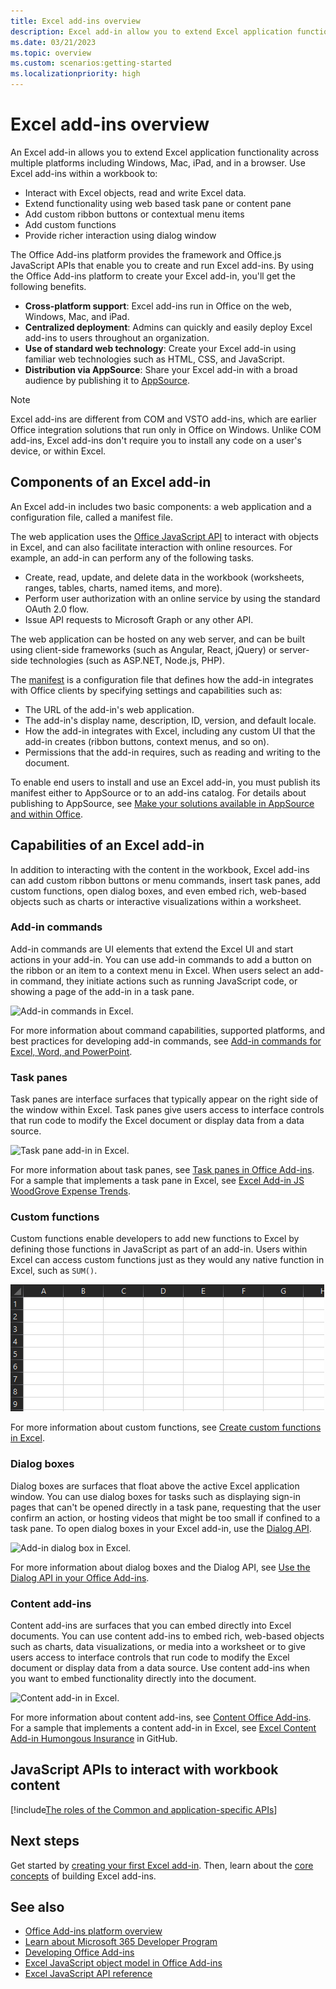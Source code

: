 ```yaml
---
title: Excel add-ins overview
description: Excel add-in allow you to extend Excel application functionality across multiple platforms including Windows, Mac, iPad, and in a browser.
ms.date: 03/21/2023
ms.topic: overview
ms.custom: scenarios:getting-started
ms.localizationpriority: high
---
```



# Excel add-ins overview

An Excel add-in allows you to extend Excel application functionality across multiple platforms including Windows, Mac, iPad, and in a browser. Use Excel add-ins within a workbook to:

- Interact with Excel objects, read and write Excel data.
- Extend functionality using web based task pane or content pane
- Add custom ribbon buttons or contextual menu items
- Add custom functions
- Provide richer interaction using dialog window

The Office Add-ins platform provides the framework and Office.js JavaScript APIs that enable you to create and run Excel add-ins. By using the Office Add-ins platform to create your Excel add-in, you'll get the following benefits.

- **Cross-platform support**: Excel add-ins run in Office on the web, Windows, Mac, and iPad.
- **Centralized deployment**: Admins can quickly and easily deploy Excel add-ins to users throughout an organization.
- **Use of standard web technology**: Create your Excel add-in using familiar web technologies such as HTML, CSS, and JavaScript.
- **Distribution via AppSource**: Share your Excel add-in with a broad audience by publishing it to [AppSource](https://appsource.microsoft.com/marketplace/apps?product=office).

> [!NOTE]
> Excel add-ins are different from COM and VSTO add-ins, which are earlier Office integration solutions that run only in Office on Windows. Unlike COM add-ins, Excel add-ins don't require you to install any code on a user's device, or within Excel.

## Components of an Excel add-in

An Excel add-in includes two basic components: a web application and a configuration file, called a manifest file.

The web application uses the [Office JavaScript API](../reference/javascript-api-for-office.md) to interact with objects in Excel, and can also facilitate interaction with online resources. For example, an add-in can perform any of the following tasks.

- Create, read, update, and delete data in the workbook (worksheets, ranges, tables, charts, named items, and more).
- Perform user authorization with an online service by using the standard OAuth 2.0 flow.
- Issue API requests to Microsoft Graph or any other API.

The web application can be hosted on any web server, and can be built using client-side frameworks (such as Angular, React, jQuery) or server-side technologies (such as ASP.NET, Node.js, PHP).

The [manifest](../develop/add-in-manifests.md) is a configuration file that defines how the add-in integrates with Office clients by specifying settings and capabilities such as:

- The URL of the add-in's web application.
- The add-in's display name, description, ID, version, and default locale.
- How the add-in integrates with Excel, including any custom UI that the add-in creates (ribbon buttons, context menus, and so on).
- Permissions that the add-in requires, such as reading and writing to the document.

To enable end users to install and use an Excel add-in, you must publish its manifest either to AppSource or to an add-ins catalog. For details about publishing to AppSource, see [Make your solutions available in AppSource and within Office](/partner-center/marketplace-offers/submit-to-appsource-via-partner-center).

## Capabilities of an Excel add-in

In addition to interacting with the content in the workbook, Excel add-ins can add custom ribbon buttons or menu commands, insert task panes, add custom functions, open dialog boxes, and even embed rich, web-based objects such as charts or interactive visualizations within a worksheet.

### Add-in commands

Add-in commands are UI elements that extend the Excel UI and start actions in your add-in. You can use add-in commands to add a button on the ribbon or an item to a context menu in Excel. When users select an add-in command, they initiate actions such as running JavaScript code, or showing a page of the add-in in a task pane.

![Add-in commands in Excel.](../images/excel-add-in-commands-script-lab.png)

For more information about command capabilities, supported platforms, and best practices for developing add-in commands, see [Add-in commands for Excel, Word, and PowerPoint](../design/add-in-commands.md).

### Task panes

Task panes are interface surfaces that typically appear on the right side of the window within Excel. Task panes give users access to interface controls that run code to modify the Excel document or display data from a data source.

![Task pane add-in in Excel.](../images/excel-add-in-task-pane-insights.png)

For more information about task panes, see [Task panes in Office Add-ins](../design/task-pane-add-ins.md). For a sample that implements a task pane in Excel, see [Excel Add-in JS WoodGrove Expense Trends](https://github.com/OfficeDev/Excel-Add-in-WoodGrove-Expense-Trends).

### Custom functions

Custom functions enable developers to add new functions to Excel by defining those functions in JavaScript as part of an add-in. Users within Excel can access custom functions just as they would any native function in Excel, such as `SUM()`.

![Animated image showing an end user inserting the MYFUNCTION.SPHEREVOLUME custom function into a cell of an Excel worksheet.](../images/SphereVolumeNew.gif)

For more information about custom functions, see [Create custom functions in Excel](custom-functions-overview.md).

### Dialog boxes

Dialog boxes are surfaces that float above the active Excel application window. You can use dialog boxes for tasks such as displaying sign-in pages that can't be opened directly in a task pane, requesting that the user confirm an action, or hosting videos that might be too small if confined to a task pane. To open dialog boxes in your Excel add-in, use the [Dialog API](/javascript/api/office/office.ui).

![Add-in dialog box in Excel.](../images/excel-add-in-dialog-choose-number.png)

For more information about dialog boxes and the Dialog API, see [Use the Dialog API in your Office Add-ins](../develop/dialog-api-in-office-add-ins.md).

### Content add-ins

Content add-ins are surfaces that you can embed directly into Excel documents. You can use content add-ins to embed rich, web-based objects such as charts, data visualizations, or media into a worksheet or to give users access to interface controls that run code to modify the Excel document or display data from a data source. Use content add-ins when you want to embed functionality directly into the document.

![Content add-in in Excel.](../images/excel-add-in-content-map.png)

For more information about content add-ins, see [Content Office Add-ins](../design/content-add-ins.md). For a sample that implements a content add-in in Excel, see [Excel Content Add-in Humongous Insurance](https://github.com/OfficeDev/Excel-Content-Add-in-Humongous-Insurance) in GitHub.

## JavaScript APIs to interact with workbook content

[!include[The roles of the Common and application-specific APIs](../includes/excel-api-models.md)]

## Next steps

Get started by [creating your first Excel add-in](../quickstarts/excel-quickstart-jquery.md). Then, learn about the [core concepts](excel-add-ins-core-concepts.md) of building Excel add-ins.

## See also

- [Office Add-ins platform overview](../overview/office-add-ins.md)
- [Learn about Microsoft 365 Developer Program](/office/developer-program/microsoft-365-developer-program-faq#who-qualifies-for-a-microsoft-365-e5-developer-subscription-)
- [Developing Office Add-ins](../develop/develop-overview.md)
- [Excel JavaScript object model in Office Add-ins](excel-add-ins-core-concepts.md)
- [Excel JavaScript API reference](../reference/overview/excel-add-ins-reference-overview.md)
